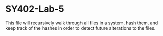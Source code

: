 # SY402-Lab-5

This file will recursively walk through all files in a system, hash them, and keep track of the hashes in order to detect future alterations to the files.
